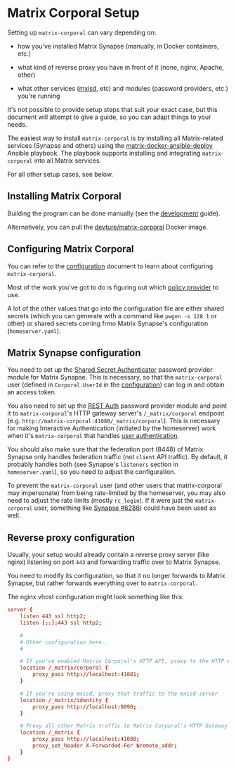 # Matrix Corporal Setup

Setting up `matrix-corporal` can vary depending on:

- how you've installed Matrix Synapse (manually, in Docker containers, etc.)

- what kind of reverse proxy you have in front of it (none, nginx, Apache, other)

- what other services ([mxisd](https://github.com/kamax-io/mxisd), etc) and modules (password providers, etc.) you're running

It's not possible to provide setup steps that suit your exact case, but this document will attempt to give a guide, so you can adapt things to your needs.

The easiest way to install `matrix-corporal` is by installing all Matrix-related services (Synapse and others) using the [matrix-docker-ansible-deploy](https://github.com/spantaleev/matrix-docker-ansible-deploy) Ansible playbook. The playbook supports installing and integrating `matrix-corporal` into all Matrix services.

For all other setup cases, see below.


## Installing Matrix Corporal

Building the program can be done manually (see the [development](development.md) guide).

Alternatively, you can pull the [devture/matrix-corporal](https://hub.docker.com/r/devture/matrix-corporal) Docker image.


## Configuring Matrix Corporal

You can refer to the [configuration](configuration.md) document to learn about configuring `matrix-corporal`.

Most of the work you've got to do is figuring out which [policy provider](policy-providers.md) to use.

A lot of the other values that go into the configuration file are either shared secrets (which you can generate with a command like `pwgen -s 128 1` or other) or shared secrets coming frmo Matrix Synapse's configuration (`homeserver.yaml`).


## Matrix Synapse configuration

You need to set up the [Shared Secret Authenticator](https://github.com/devture/matrix-synapse-shared-secret-auth) password provider module for Matrix Synapse. This is necessary, so that the `matrix-corporal` user (defined in `Corporal.UserId` in the [configuration](configuration.md)) can log in and obtain an access token.

You also need to set up the [REST Auth](https://github.com/ma1uta/matrix-synapse-rest-password-provider) password provider module and point it to `matrix-corporal`'s HTTP gateway server's `/_matrix/corporal` endpoint (e.g. `http://matrix-corporal:41080/_matrix/corporal`). This is necessary for making Interactive Authentication (initiated by the homeserver) work when it's `matrix-corporal` that handles [user authentication](user-authentication.md).

You should also make sure that the federation port (8448) of Matrix Synapse only handles federation traffic (not `client` API traffic). By default, it probably handles both (see Synapse's `listeners` section in `homeserver.yaml`), so you need to adjust the configuration.

To prevent the `matrix-corporal` user (and other users that matrix-corporal may impersonate) from being rate-limited by the homeserver, you may also need to adjust the rate limits (mostly `rc_login`). If it were just the `matrix-corporal` user, something like [Synapse #6286](https://github.com/matrix-org/synapse/issues/6286)) could have been used as well.


## Reverse proxy configuration

Usually, your setup would already contain a reverse proxy server (like nginx) listening on port `443` and forwarding traffic over to Matrix Synapse.

You need to modify its configuration, so that it no longer forwards to Matrix Synapse, but rather forwards everything over to `matrix-corporal`.

The nginx vhost configuration might look something like this:

```conf
server {
	listen 443 ssl http2;
	listen [::]:443 ssl http2;

	#
	# Other configuration here..
	#

	# If you've enabled Matrix Corporal's HTTP API, proxy to the HTTP API server
	location /_matrix/corporal {
		proxy_pass http://localhost:41081;
	}

	# If you're using mxisd, proxy that traffic to the mxisd server
	location /_matrix/identity {
		proxy_pass http://localhost:8090;
	}

	# Proxy all other Matrix traffic to Matrix Corporal's HTTP Gateway server
	location /_matrix {
		proxy_pass http://localhost:41080;
		proxy_set_header X-Forwarded-For $remote_addr;
	}
}
```
